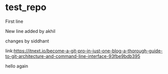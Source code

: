 # test_repo

First line 

New line added by akhil

changes by siddhant

link:https://itnext.io/become-a-git-pro-in-just-one-blog-a-thorough-guide-to-git-architecture-and-command-line-interface-93fbe9bdb395

hello again
